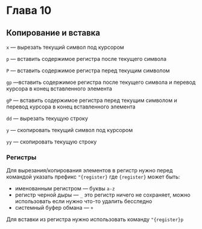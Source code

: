 # Глава 10

## Копирование и вставка

`x` — вырезать текущий символ под курсором

`p` — вставить содержимое регистра после текущего символа

`P` — вставить содержимое регистра перед текущим символом

`gp` —вставить содержимое регистра после текущего символа и перевод курсора в конец вставленного элемента

`gP` — вставить содержимое регистра перед текущим символом и перевод курсора в конец вставленного элемента

`dd` — вырезать текущую строку

`y` — скопировать текущий символ под курсором

`yy` — скопировать текущую строку

### Регистры

Для вырезания/копирования элементов в регистр нужно перед командой указать префикс `"{register}` где `{register}` может быть:

* именованным регистром — буквы `a-z`
* регистр черной дыры — `_` это регистр ничего не сохраняет, можно использовать если нужно что-то удалить бесследно
* системный буфер обмана — `+`

Для вставки из регистра нужно использовать команду `"{register}p`

